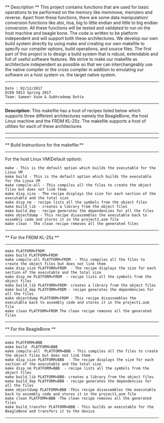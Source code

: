 ** Description **
This project contains functions that are used for basic operations to be performed on the memory like
memmove, memzero and reverse.
Apart from these functions, there are some data manipulation/ conversion functions like atoi, itoa, big
to little endian and little to big endian conversion.
All these functions will be tested and validated to run on the host machine and beagle bone.
The code is written to be platform independent and will support both these architectures.
We develop our own build system directly by using make and creating our own makefile to specify our
compiler options, build operations, and source files. The first part of this project is to design a build
system that is robust, extendable and full of useful software features. We strive to make our
makefile as architecture independent as possible so that we can interchangeably use the native compiler
or the cross compiler in addition to emulating our software on a host system vs. the target native system.


 ***************************************************************************************************
	Date : 02/12/2017
	ECEN 5013 Spring 2017
	Team: Sameer Vaze & Subhradeep Dutta
 ***************************************************************************************************
**Description:**
	This makefile has a host of recipes listed below
	which supports three different architectures 
	namely the BeagleBone, the host Linux machine
	and the FRDM KL-25z. The makefile supports a host
	of utlities for each of these architectures
 ***************************************************************************************************
 
 ***************************************************************************************************
** Build Instructions for the makefile:**
 ***************************************************************************************************
 For the host Linux VM(Default option):

	make - This is the default option which builds the executable for the Linux VM
	make build - This is the default option which builds the executable for the Linux VM
	make compile-all - This compiles all the files to create the object files but does not link them
	make disp_size - The recipe displays the size for each section of the executable and the total size
	make disp_nm - recipe lists all the symbols from the object files
	make build_lib - creates a library from the object files
	make build_dep - recipe generates the dependencies for all the files
	make objectdump - This recipe disassembles the executable back to assembly code and stores it in the project1.asm file
	make clean - The clean recipe removes all the generated files

 ***************************************************************************************************
 ** For the FRDM KL-25z **
 ***************************************************************************************************
	make PLATFORM=FRDM
	make build PLATFORM=FRDM
	make compile-all PLATFORM=FRDM  - This compiles all the files to create the object files but does not link them
	make disp_size PLATFORM=FRDM  - The recipe displays the size for each section of the executable and the total size
	make disp_nm PLATFORM=FRDM  - recipe lists all the symbols from the object files
	make build_lib PLATFORM=FRDM- creates a library from the object files
	make build_dep PLATFORM=FRDM - recipe generates the dependencies for all the files
	make objectdump PLATFORM=FRDM - This recipe disassembles the executable back to assembly code and stores it in the project1.asm file
	make clean PLATFORM=FRDM The clean recipe removes all the generated files
 
 **************************************************************************************************
** For the BeagleBone **
 ***************************************************************************************************
	make PLATFORM=BBB
	make build  PLATFORM=BBB
	make compile-all  PLATFORM=BBB - This compiles all the files to create the object files but does not link them
	make disp_size PLATFORM=BBB  - The recipe displays the size for each section of the executable and the total size
	make disp_nm PLATFORM=BBB  - recipe lists all the symbols from the object files
	make build_lib PLATFORM=BBB- creates a library from the object files
	make build_dep PLATFORM=BBB - recipe generates the dependencies for all the files
	make objectdump PLATFORM=BBB -This recipe disassembles the executable back to assembly code and stores it in the project1.asm file
	make clean PLATFORM=BBB -The clean recipe removes all the generated files
	make build_transfer PLATFORM=BBB - This builds an executable for the BeagleBone and transfers it to the device
 ***************************************************************************************************
 

